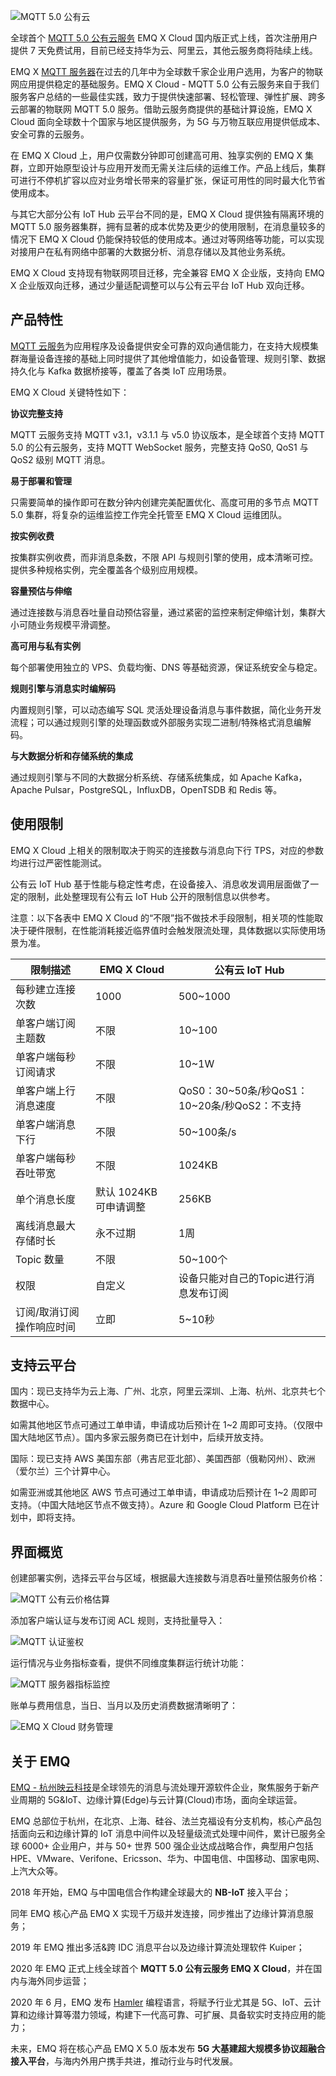 ![MQTT 5.0 公有云](https://static.emqx.net/images/3a5367d7e54adc84c9e25f670add6437.png)

全球首个 [MQTT 5.0 公有云服务](https://cloud.emqx.io/cn/) EMQ X Cloud 国内版正式上线，首次注册用户提供 7 天免费试用，目前已经支持华为云、阿里云，其他云服务商将陆续上线。

EMQ X [MQTT 服务器](https://www.emqx.cn/products/broker)在过去的几年中为全球数千家企业用户选用，为客户的物联网应用提供稳定的基础服务。EMQ X Cloud - MQTT 5.0 公有云服务来自于我们服务客户总结的一些最佳实践，致力于提供快速部署、轻松管理、弹性扩展、跨多云部署的物联网 MQTT 5.0 服务。借助云服务商提供的基础计算设施，EMQ X Cloud 面向全球数十个国家与地区提供服务，为 5G 与万物互联应用提供低成本、安全可靠的云服务。

在 EMQ X Cloud 上，用户仅需数分钟即可创建高可用、独享实例的 EMQ X 集群，立即开始原型设计与应用开发而无需关注后续的运维工作。产品上线后，集群可进行不停机扩容以应对业务增长带来的容量扩张，保证可用性的同时最大化节省使用成本。

与其它大部分公有 IoT Hub 云平台不同的是，EMQ X Cloud 提供独有隔离环境的 MQTT 5.0 服务器集群，拥有显著的成本优势及更少的使用限制，在消息量较多的情况下 EMQ X Cloud 仍能保持较低的使用成本。通过对等网络等功能，可以实现对接用户在私有网络中部署的大数据分析、消息存储以及其他业务系统。

EMQ X Cloud 支持现有物联网项目迁移，完全兼容 EMQ X 企业版，支持向 EMQ X 企业版双向迁移，通过少量适配调整可以与公有云平台 IoT Hub 双向迁移。



## 产品特性

[MQTT 云服务](https://cloud.emqx.io/cn/)为应用程序及设备提供安全可靠的双向通信能力，在支持大规模集群海量设备连接的基础上同时提供了其他增值能力，如设备管理、规则引擎、数据持久化与 Kafka 数据桥接等，覆盖了各类 IoT 应用场景。

EMQ X Cloud 关键特性如下：

**协议完整支持**

MQTT 云服务支持 MQTT v3.1，v3.1.1 与 v5.0 协议版本，是全球首个支持 MQTT 5.0 的公有云服务，支持 MQTT WebSocket 服务，完整支持 QoS0, QoS1 与 QoS2 级别 MQTT 消息。

**易于部署和管理**

只需要简单的操作即可在数分钟内创建完美配置优化、高度可用的多节点 MQTT 5.0 集群，将复杂的运维监控工作完全托管至 EMQ X Cloud 运维团队。

**按实例收费**

按集群实例收费，而非消息条数，不限 API 与规则引擎的使用，成本清晰可控。提供多种规格实例，完全覆盖各个级别应用规模。

**容量预估与伸缩**

通过连接数与消息吞吐量自动预估容量，通过紧密的监控来制定伸缩计划，集群大小可随业务规模平滑调整。

**高可用与私有实例**

每个部署使用独立的 VPS、负载均衡、DNS 等基础资源，保证系统安全与稳定。

**规则引擎与消息实时编解码**

内置规则引擎，可以动态编写 SQL 灵活处理设备消息与事件数据，简化业务开发流程；可以通过规则引擎的处理函数或外部服务实现二进制/特殊格式消息编解码。

**与大数据分析和存储系统的集成**

通过规则引擎与不同的大数据分析系统、存储系统集成，如 Apache Kafka，Apache Pulsar，PostgreSQL，InfluxDB，OpenTSDB 和 Redis 等。



## 使用限制

EMQ X Cloud 上相关的限制取决于购买的连接数与消息向下行 TPS，对应的参数均进行过严密性能测试。

公有云 IoT Hub 基于性能与稳定性考虑，在设备接入、消息收发调用层面做了一定的限制，此处整理现有公有云 IoT Hub 公开的限制信息以供参考。

注意：以下各表中 EMQ X Cloud 的“不限”指不做技术手段限制，相关项的性能取决于硬件限制，在性能消耗接近临界值时会触发限流处理，具体数据以实际使用场景为准。

| 限制描述                  | EMQ X Cloud            | 公有云 IoT Hub                               |
| ------------------------- | ---------------------- | -------------------------------------------- |
| 每秒建立连接次数          | 1000                   | 500~1000                                     |
| 单客户端订阅主题数        | 不限                   | 10~100                                       |
| 单客户端每秒订阅请求      | 不限                   | 10~1W                                        |
| 单客户端上行消息速度      | 不限                   | QoS0：30~50条/秒QoS1：10~20条/秒QoS2：不支持 |
| 单客户端消息下行          | 不限                   | 50~100条/s                                   |
| 单客户端每秒吞吐带宽      | 不限                   | 1024KB                                       |
| 单个消息长度              | 默认 1024KB 可申请调整 | 256KB                                        |
| 离线消息最大存储时长      | 永不过期               | 1周                                          |
| Topic 数量                | 不限                   | 50~100个                                     |
| 权限                      | 自定义                 | 设备只能对自己的Topic进行消息发布订阅        |
| 订阅/取消订阅操作响应时间 | 立即                   | 5~10秒                                       |


## 支持云平台

国内：现已支持华为云上海、广州、北京，阿里云深圳、上海、杭州、北京共七个数据中心。

如需其他地区节点可通过工单申请，申请成功后预计在 1~2 周即可支持。（仅限中国大陆地区节点）。国内多家云服务商已在计划中，后续开放支持。



国际：现已支持 AWS 美国东部（弗吉尼亚北部）、美国西部（俄勒冈州）、欧洲（爱尔兰）三个计算中心。

如需亚洲或其他地区 AWS 节点可通过工单申请，申请成功后预计在 1~2 周即可支持。（中国大陆地区节点不做支持）。Azure 和 Google Cloud Platform 已在计划中，即将支持。



## 界面概览

创建部署实例，选择云平台与区域，根据最大连接数与消息吞吐量预估服务价格：

![MQTT 公有云价格估算](https://static.emqx.net/images/7f3273f6e7a28984094f8ef2bf5ce701.png)           

添加客户端认证与发布订阅 ACL 规则，支持批量导入：

![MQTT 认证鉴权](https://static.emqx.net/images/44027dce75955fb611d2e8f861e9be9a.png)

运行情况与业务指标查看，提供不同维度集群运行统计功能：

![MQTT 服务器指标监控](https://static.emqx.net/images/b846c4c0fc4fe795abe1059c51a67f16.png)           

账单与费用信息，当日、当月以及历史消费数据清晰明了：

![EMQ X Cloud 财务管理](https://static.emqx.net/images/7b9079726c73b8b4fb20f5e2547d1803.png)            



## 关于 EMQ

[EMQ - 杭州映云科技](https://www.emqx.cn/)是全球领先的消息与流处理开源软件企业，聚焦服务于新产业周期的 5G\&IoT、边缘计算(Edge)与云计算(Cloud)市场，面向全球运营。

EMQ 总部位于杭州，在北京、上海、硅谷、法兰克福设有分支机构，核心产品包括面向云和边缘计算的 IoT
消息中间件以及轻量级流式处理中间件，累计已服务全球 6000+ 企业用户，并与 50+ 世界 500 强企业达成战略合作，典型用户包括 HPE、VMware、Verifone、Ericsson、华为、中国电信、中国移动、国家电网、上汽大众等。

2018 年开始，EMQ 与中国电信合作构建全球最大的 **NB-IoT** 接入平台；

同年 EMQ 核心产品 EMQ X 实现千万级并发连接，同步推出了边缘计算消息服务；

2019 年 EMQ 推出多活&跨 IDC 消息平台以及边缘计算流处理软件 Kuiper；

2020 年 EMQ 正式上线全球首个 **MQTT 5.0 公有云服务 EMQ X Cloud**，并在国内与海外同步运营；

2020 年 6 月，EMQ 发布 [Hamler](https://www.hamler-lang.org/) 编程语言，将赋予行业尤其是 5G、IoT、云计算和边缘计算等潜力领域，构建下一代高可靠、可扩展、具备软实时支持应用的能力；

未来，EMQ 将在核心产品 EMQ X 5.0 版本发布 **5G 大基建超大规模多协议超融合接入平台**，与海内外用户携手共进，推动行业与时代发展。